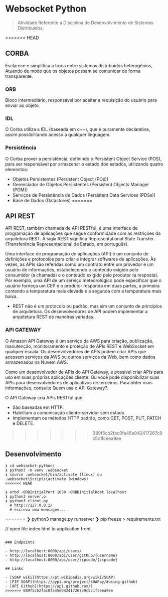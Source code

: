 # Websocket Python

> Atividade Referente a Disciplina de Desenvolvimento de Sistemas Distribuídos.

<<<<<<< HEAD
## CORBA

Esclarece e simplifica a troca entre sistemas distribuidos heterogênios, Atuando de modo que os objetos possam se comunicar de forma transparente.

### ORB

Bloco intermediário, responsável por aceitar a requisição do usuário para enviar ao objeto.

### IDL

O Corba utiliza a IDL (baseada em c++), que é puramente declarativa, assim possibilitando acesso a qualquer linguagem.

### Persistência

O Corba prover a persistência, definindo o Persistent Object Service (POS), para ser responsável por armazenar o estado dos estados, utilizando quatro elementos:

- Objetos Persistentes (Persistent Object (POs))
- Gerenciador de Objetos Persistentes (Persistent Objects Manager (POM))
- Serviços de Persistência de Dados (Persistent Data Services (PDSs))
- Base de Dados (Datastores)
=======
## API REST

API REST, também chamada de API RESTful, é uma interface de programação de aplicações que segue conformidade com as restrições da arquitetura REST. A sigla REST significa Representational State Transfer (Transferência Representacional de Estado, em português).

Uma interface de programação de aplicações (API) é um conjunto de definições e protocolos para criar e integrar softwares de aplicações. Às vezes, as APIs são referidas como um contrato entre um provedor e um usuário de informações, estabelecendo o conteúdo exigido pelo consumidor (a chamada) e o conteúdo exigido pelo produtor (a resposta). Por exemplo, uma API de um serviço meteorológico pode especificar que o usuário forneça um CEP e o produtor responda em duas partes, a primeira contendo a temperatura mais elevada e a segunda com a temperatura mais baixa.

- REST não é um protocolo ou padrão, mas sim um conjunto de princípios de arquitetura. Os desenvolvedores de API podem implementar a arquitetura REST de maneiras variadas.

### API GATEWAY

O Amazon API Gateway é um serviço da AWS para criação, publicação, manutenção, monitoramento e proteção de APIs REST e WebSocket em qualquer escala. Os desenvolvedores de APIs podem criar APIs que acessem serviços da AWS ou outros serviços da Web, bem como dados armazenados na Nuvem AWS.

Como um desenvolvedor de APIs do API Gateway, é possível criar APIs para uso em suas próprias aplicações cliente. Ou você pode disponibilizar suas APIs para desenvolvedores de aplicativos de terceiros. Para obter mais informações, consulte Quem usa o API Gateway?.

O API Gateway cria APIs RESTful que:

- São baseadas em HTTP.
- Habilitam a comunicação cliente-servidor sem estado.
- Implementam os métodos HTTP padrão, como GET, POST, PUT, PATCH e DELETE.
>>>>>>> 089f5cb2fac0fa45e042417267c9c5c1fceea9ee

## Desenvolvimento

```console
❯ cd websocket-python/
❯ python3 -m venv .websocket
❯ source .websocket/bin/activate (linux) ou .websocket\Scripts\activate (windows)
<<<<<<< HEAD

❯ orbd -ORBInitialPort 1050 -ORBDInitialHost localhost
❯ python3 server.p
❯ python3 client.py
  # http://127.0.0.1/
  # escreva uma mensagem...
```
=======
❯ python3 manage.py runserver
❯ pip freeze > requirements.txt

// open file index.html to application front.
```

### Endpoints

- http://localhost:8000/api/users/
- http://localhost:8000/api/user/github/{username}
- http://localhost:8000/api/user/zipcode/{zipcode}

## Links

- [SOAP wiki](https://pt.wikipedia.org/wiki/SOAP)
- [PIP SOAP](https://pypi.org/project/SOAPpy/#using-github)
- [API Github](https://api.github.com/)
>>>>>>> 089f5cb2fac0fa45e042417267c9c5c1fceea9ee

